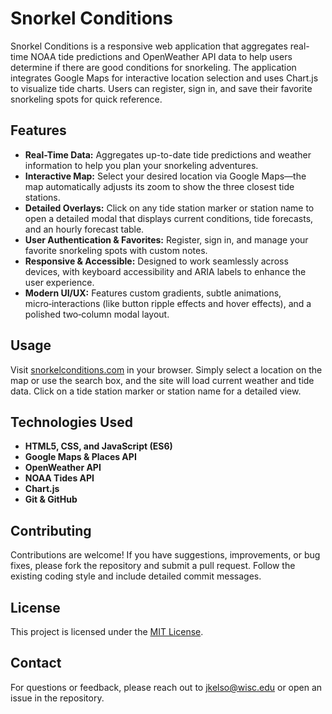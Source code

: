 # Snorkel Conditions

Snorkel Conditions is a responsive web application that aggregates real-time NOAA tide predictions and OpenWeather API data to help users determine if there are good conditions for snorkeling. The application integrates Google Maps for interactive location selection and uses Chart.js to visualize tide charts. Users can register, sign in, and save their favorite snorkeling spots for quick reference.

## Features

- **Real-Time Data:** Aggregates up-to-date tide predictions and weather information to help you plan your snorkeling adventures.
- **Interactive Map:** Select your desired location via Google Maps—the map automatically adjusts its zoom to show the three closest tide stations.
- **Detailed Overlays:** Click on any tide station marker or station name to open a detailed modal that displays current conditions, tide forecasts, and an hourly forecast table.
- **User Authentication & Favorites:** Register, sign in, and manage your favorite snorkeling spots with custom notes.
- **Responsive & Accessible:** Designed to work seamlessly across devices, with keyboard accessibility and ARIA labels to enhance the user experience.
- **Modern UI/UX:** Features custom gradients, subtle animations, micro‑interactions (like button ripple effects and hover effects), and a polished two‑column modal layout.

## Usage

Visit [snorkelconditions.com](https://snorkelconditions.com) in your browser. Simply select a location on the map or use the search box, and the site will load current weather and tide data. Click on a tide station marker or station name for a detailed view.

## Technologies Used

- **HTML5, CSS, and JavaScript (ES6)**
- **Google Maps & Places API**
- **OpenWeather API**
- **NOAA Tides API**
- **Chart.js**
- **Git & GitHub**

## Contributing

Contributions are welcome! If you have suggestions, improvements, or bug fixes, please fork the repository and submit a pull request. Follow the existing coding style and include detailed commit messages.

## License

This project is licensed under the [MIT License](LICENSE).

## Contact

For questions or feedback, please reach out to jkelso@wisc.edu or open an issue in the repository.
